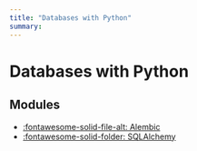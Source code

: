 ```yaml
---
title: "Databases with Python"
summary:
---
```


Databases with Python
===

Modules
---

- [:fontawesome-solid-file-alt: Alembic](alembic.md)
- [:fontawesome-solid-folder: SQLAlchemy](sqlalchemy/index.md)
